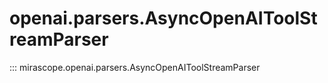 # openai.parsers.AsyncOpenAIToolStreamParser

::: mirascope.openai.parsers.AsyncOpenAIToolStreamParser
